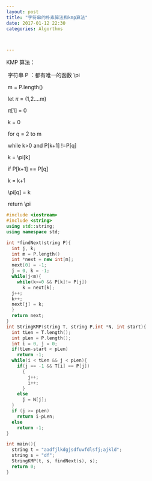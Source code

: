 ```yaml
---
layout: post
title: "字符串的朴素算法和kmp算法"
date: 2017-01-12 22:30
categories: Algorthms



---
```


KMP 算法：

​	字符串 P ：都有唯一的函数 \pi

​	m = P.length()

​	let $\pi$ = (1,2….m)

​	$\pi$[1] = 0

​	k = 0

​	for q = 2 to m

​		while k>0  and P[k+1] !=P[q]

​			k = \pi[k]

​		if P[k+1] == P[q]

​			k = k+1

​		\pi[q] = k

​	return  \pi 

```c++
#include <iostream>
#include <string>
using std::string;
using namespace std;

int *findNext(string P){
  int j, k;
  int m = P.length()
  int *next = new int[m];
  next[0] = -1;
  j = 0, k = -1;
  while(j<m){
    while(k>=0 && P[k]!= P[j])
      k = next[k];
  j++;
  k++;
  next[j] = k;
  }
  return next;
}
int StringKMP(string T, string P,int *N, int start){
  int tLen = T.length();
  int pLen = P.length();
  int i = 0, j = 0;
  if(tLen-start < pLen)
    return -1;
  while(i < tLen && j < pLen){
    if(j == -1 && T[i] == P[j])
      {
        j++;
      	i++;
      }
    else
      j = N[j];
  }
  if (j >= pLen)
  	return i-pLen;
  else
    return -1;
}

int main(){
  string t = "aadfjlkdgjsdfuwfdlsfj;ajkld";
  string s = "df";
  StringKMP(t, s, findNext(s), s);
  return 0;
}

```

​